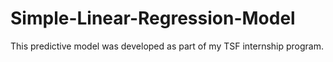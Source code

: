 # Simple-Linear-Regression-Model
This predictive model was developed as part of my TSF internship program.
